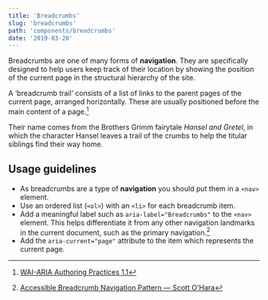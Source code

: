 ```yaml
---
title: 'Breadcrumbs'
slug: 'breadcrumbs'
path: 'components/breadcrumbs'
date: '2019-03-20'
---
```


Breadcrumbs are one of many forms of **navigation**. They are specifically designed to help users keep track of their location by showing the position of the current page in the structural hierarchy of the site.

A ‘breadcrumb trail’ consists of a list of links to the parent pages of the current page, arranged horizontally. These are usually positioned before the main content of a page.[^1]

Their name comes from the Brothers Grimm fairytale _Hansel and Gretel_, in which the character Hansel leaves a trail of the crumbs to help the titular siblings find their way home.

## Usage guidelines

- As breadcrumbs are a type of **navigation** you should put them in a `<nav>` element.
- Use an ordered list (`<ol>`) with an `<li>` for each breadcrumb item.
- Add a meaningful label such as `aria-label="Breadcrumbs"` to the `<nav>` element. This helps differentiate it from any other navigation landmarks in the current document, such as the primary navigation.[^2]
- Add the `aria-current="page"` attribute to the item which represents the current page.

[^1]: [WAI-ARIA Authoring Practices 1.1](https://www.w3.org/TR/wai-aria-practices-1.1/#breadcrumb)
[^2]: [Accessible Breadcrumb Navigation Pattern — Scott O'Hara](https://scottaohara.github.io/a11y_breadcrumbs/)
